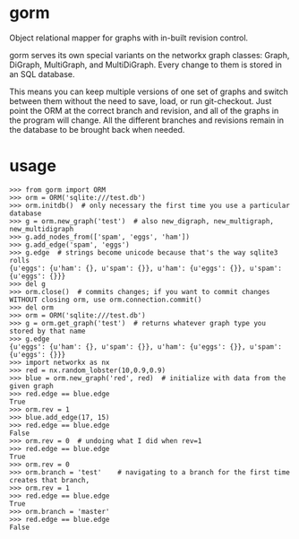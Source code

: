 gorm
====

Object relational mapper for graphs with in-built revision control.


gorm serves its own special variants on the networkx graph classes: Graph, DiGraph, MultiGraph, and MultiDiGraph. Every change to them is stored in an SQL database.

This means you can keep multiple versions of one set of graphs and switch between them without the need to save, load, or run git-checkout. Just point the ORM at the correct branch and revision, and all of the graphs in the program will change. All the different branches and revisions remain in the database to be brought back when needed.


usage
=====
```
>>> from gorm import ORM
>>> orm = ORM('sqlite:///test.db')
>>> orm.initdb()  # only necessary the first time you use a particular database
>>> g = orm.new_graph('test')  # also new_digraph, new_multigraph, new_multidigraph
>>> g.add_nodes_from(['spam', 'eggs', 'ham'])
>>> g.add_edge('spam', 'eggs')
>>> g.edge  # strings become unicode because that's the way sqlite3 rolls
{u'eggs': {u'ham': {}, u'spam': {}}, u'ham': {u'eggs': {}}, u'spam': {u'eggs': {}}}
>>> del g
>>> orm.close()  # commits changes; if you want to commit changes WITHOUT closing orm, use orm.connection.commit()
>>> del orm
>>> orm = ORM('sqlite:///test.db')
>>> g = orm.get_graph('test')  # returns whatever graph type you stored by that name
>>> g.edge
{u'eggs': {u'ham': {}, u'spam': {}}, u'ham': {u'eggs': {}}, u'spam': {u'eggs': {}}}
>>> import networkx as nx
>>> red = nx.random_lobster(10,0.9,0.9)
>>> blue = orm.new_graph('red', red)  # initialize with data from the given graph
>>> red.edge == blue.edge
True
>>> orm.rev = 1
>>> blue.add_edge(17, 15)
>>> red.edge == blue.edge
False
>>> orm.rev = 0  # undoing what I did when rev=1
>>> red.edge == blue.edge
True
>>> orm.rev = 0
>>> orm.branch = 'test'    # navigating to a branch for the first time creates that branch,
>>> orm.rev = 1
>>> red.edge == blue.edge
True
>>> orm.branch = 'master'
>>> red.edge == blue.edge
False
```
